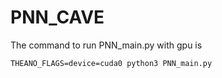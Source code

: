 # PNN_CAVE

The command to run PNN_main.py with gpu is

```
THEANO_FLAGS=device=cuda0 python3 PNN_main.py
```
